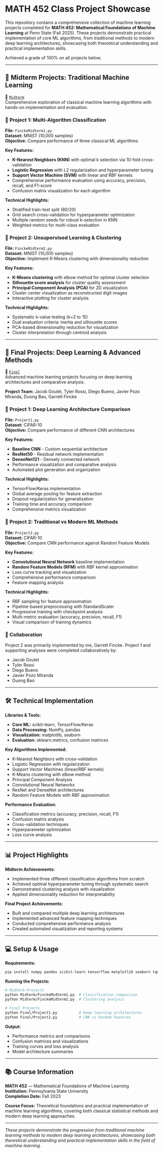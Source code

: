 # MATH 452 Class Project Showcase

This repository contains a comprehensive collection of machine learning projects completed for **MATH 452: Mathematical Foundations of Machine Learning** at Penn State (Fall 2025). These projects demonstrate practical implementation of core ML algorithms, from traditional methods to modern deep learning architectures, showcasing both theoretical understanding and practical implementation skills.

Achieved a grade of 100% on all projects below.

---

## 🧠 Midterm Projects: Traditional Machine Learning
📁 [`Midterm`](./Midterm)  
Comprehensive exploration of classical machine learning algorithms with hands-on implementation and evaluation.

### 🎯 **Project 1: Multi-Algorithm Classification**
**File:** `FinckeMidterm1.py`  
**Dataset:** MNIST (10,000 samples)  
**Objective:** Compare performance of three classical ML algorithms

**Key Features:**
- **K-Nearest Neighbors (KNN)** with optimal k selection via 10-fold cross-validation
- **Logistic Regression** with L2 regularization and hyperparameter tuning
- **Support Vector Machine (SVM)** with linear and RBF kernels
- Comprehensive performance evaluation using accuracy, precision, recall, and F1-score
- Confusion matrix visualization for each algorithm

**Technical Highlights:**
- Stratified train-test split (80/20)
- Grid search cross-validation for hyperparameter optimization
- Multiple random seeds for robust k-selection in KNN
- Weighted metrics for multi-class evaluation

### 🎯 **Project 2: Unsupervised Learning & Clustering**
**File:** `FinckeMidterm2.py`  
**Dataset:** MNIST (10,000 samples)  
**Objective:** Implement K-Means clustering with dimensionality reduction

**Key Features:**
- **K-Means clustering** with elbow method for optimal cluster selection
- **Silhouette score analysis** for cluster quality assessment
- **Principal Component Analysis (PCA)** for 2D visualization
- Cluster center visualization as reconstructed digit images
- Interactive plotting for cluster analysis

**Technical Highlights:**
- Systematic k-value testing (k=2 to 15)
- Dual evaluation criteria: inertia and silhouette scores
- PCA-based dimensionality reduction for visualization
- Cluster interpretation through centroid analysis

---

## 🤖 Final Projects: Deep Learning & Advanced Methods
📁 [`Final`](./Final)  
Advanced machine learning projects focusing on deep learning architectures and comparative analysis.

**Project Team:** Jacob Goulet, Tyler Rossi, Diego Bueno, Javier Pozo Miranda, Duong Bao, Garrett Fincke

### 🎯 **Project 1: Deep Learning Architecture Comparison**
**File:** `Project1.py`  
**Dataset:** CIFAR-10  
**Objective:** Compare performance of different CNN architectures

**Key Features:**
- **Baseline CNN** - Custom sequential architecture
- **ResNet50** - Residual network implementation
- **DenseNet121** - Densely connected network
- Performance visualization and comparative analysis
- Automated plot generation and organization

**Technical Highlights:**
- TensorFlow/Keras implementation
- Global average pooling for feature extraction
- Dropout regularization for generalization
- Training time and accuracy comparison
- Comprehensive metrics visualization

### 🎯 **Project 2: Traditional vs Modern ML Methods**
**File:** `Project2.py`  
**Dataset:** CIFAR-10  
**Objective:** Compare CNN performance against Random Feature Models

**Key Features:**
- **Convolutional Neural Network** baseline implementation
- **Random Feature Models (RFM)** with RBF kernel approximation
- Loss curve tracking and visualization
- Comprehensive performance comparison
- Feature mapping analysis

**Technical Highlights:**
- RBF sampling for feature approximation
- Pipeline-based preprocessing with StandardScaler
- Progressive training with checkpoint analysis
- Multi-metric evaluation (accuracy, precision, recall, F1)
- Visual comparison of training dynamics

### 👥 Collaboration

Project 2 was primarily implemented by me, Garrett Fincke. Project 1 and supporting analyses were completed collaboratively by:
- Jacob Goulet
- Tyler Rossi
- Diego Bueno
- Javier Pozo Miranda
- Duong Bao

---

## 🛠️ Technical Implementation

**Libraries & Tools:**
- **Core ML:** scikit-learn, TensorFlow/Keras
- **Data Processing:** NumPy, pandas
- **Visualization:** matplotlib, seaborn
- **Evaluation:** sklearn.metrics, confusion matrices

**Key Algorithms Implemented:**
- K-Nearest Neighbors with cross-validation
- Logistic Regression with regularization
- Support Vector Machines (linear/RBF kernels)
- K-Means clustering with elbow method
- Principal Component Analysis
- Convolutional Neural Networks
- ResNet and DenseNet architectures
- Random Feature Models with RBF approximation

**Performance Evaluation:**
- Classification metrics (accuracy, precision, recall, F1)
- Confusion matrix analysis
- Cross-validation techniques
- Hyperparameter optimization
- Loss curve analysis

---

## 📊 Project Highlights

**Midterm Achievements:**
- Implemented three different classification algorithms from scratch
- Achieved optimal hyperparameter tuning through systematic search
- Demonstrated clustering analysis with visualization
- Applied dimensionality reduction for interpretability

**Final Project Achievements:**
- Built and compared multiple deep learning architectures
- Implemented advanced feature mapping techniques
- Conducted comprehensive performance analysis
- Created automated visualization and reporting systems

---

## 💻 Setup & Usage

**Requirements:**
```bash
pip install numpy pandas scikit-learn tensorflow matplotlib seaborn tqdm
```

**Running the Projects:**
```bash
# Midterm Projects
python Midterm/FinckeMidterm1.py  # Classification comparison
python Midterm/FinckeMidterm2.py  # Clustering analysis

# Final Projects  
python Final/Project1.py          # Deep learning architectures
python Final/Project2.py          # CNN vs Random Features
```

**Output:**
- Performance metrics and comparisons
- Confusion matrices and visualizations
- Training curves and loss analysis
- Model architecture summaries

---

## 📚 Course Information
**MATH 452** — Mathematical Foundations of Machine Learning  
**Institution:** Pennsylvania State University  
**Completion Date:** Fall 2023  

**Course Focus:** Theoretical foundations and practical implementation of machine learning algorithms, covering both classical statistical methods and modern deep learning approaches.

---

*These projects demonstrate the progression from traditional machine learning methods to modern deep learning architectures, showcasing both theoretical understanding and practical implementation skills in the field of machine learning.*